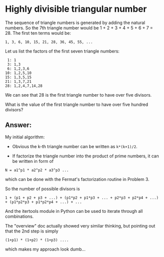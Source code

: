 # Highly divisible triangular number


The sequence of triangle numbers is generated by adding the natural numbers. So the 7th triangle number would be 1 + 2 + 3 + 4 + 5 + 6 + 7 = 28. The first ten terms would be:

```
1, 3, 6, 10, 15, 21, 28, 36, 45, 55, ...
```

Let us list the factors of the first seven triangle numbers:

```
 1: 1
 3: 1,3
 6: 1,2,3,6
10: 1,2,5,10
15: 1,3,5,15
21: 1,3,7,21
28: 1,2,4,7,14,28
```

We can see that 28 is the first triangle number to have over five divisors.

What is the value of the first triangle number to have over five hundred divisors?


## Answer:

My initial algorithm: 

* Obvious the k-th triangle number can be written as `k*(k+1)/2`. 

* If factorize the triangle number into the product of prime numbers, it can be written in form of 

```
N = a1^p1 * a2^p2 * a3^p3 ...
```

which can be done with the Fermat's factorization routine in Problem 3. 

So the number of possible divisors is 

```
1 + (p1 + p2 + p3 + ...) + (p1*p2 + p1*p3 + ... + p2*p3 + p2*p4 + ...)
+ (p1*p2*p3 + p1*p2*p4 + ...) + ...
```

And the itertools module in Python can be used to iterate through all combinations. 

The "overview" doc actually showed very similar thinking, but pointing out that the 2nd step is simply

```
(1+p1) * (1+p2) * (1+p3) ....
```

which makes my approach look dumb...
